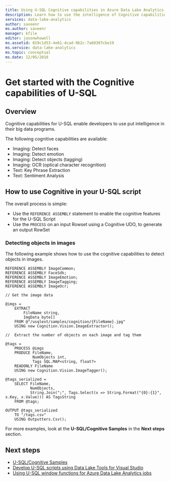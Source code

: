 ```yaml
---
title: Using U-SQL Cognitive capabilities in Azure Data Lake Analytics
description: Learn how to use the intelligence of Cognitive capabilities in U-SQL
services: data-lake-analytics
author: saveenr
ms.author: saveenr
manager: kfile
editor: jasonwhowell
ms.assetid: 019c1d53-4e61-4cad-9b2c-7a60307cbe19
ms.service: data-lake-analytics
ms.topic: conceptual
ms.date: 12/05/2016
---
```

# Get started with the Cognitive capabilities of U-SQL

## Overview
Cognitive capabilities for U-SQL enable developers to use put intelligence in their big data programs. 

The following cognitive capabilities are available:
* Imaging: Detect faces
* Imaging: Detect emotion
* Imaging: Detect objects (tagging)
* Imaging: OCR (optical character recognition)
* Text: Key Phrase Extraction
* Text: Sentiment Analysis

## How to use Cognitive in your U-SQL script

The overall process is simple:

* Use the `REFERENCE ASSEMBLY` statement to enable the cognitive features for the U-SQL Script
* Use the `PROCESS` on an input Rowset using a Cognitive UDO, to generate an output RowSet

### Detecting objects in images

The following example shows how to use the cognitive capabilities to detect objects in images.

```
REFERENCE ASSEMBLY ImageCommon;
REFERENCE ASSEMBLY FaceSdk;
REFERENCE ASSEMBLY ImageEmotion;
REFERENCE ASSEMBLY ImageTagging;
REFERENCE ASSEMBLY ImageOcr;

// Get the image data

@imgs =
    EXTRACT 
        FileName string, 
        ImgData byte[]
    FROM @"/usqlext/samples/cognition/{FileName}.jpg"
    USING new Cognition.Vision.ImageExtractor();

//  Extract the number of objects on each image and tag them 

@tags =
    PROCESS @imgs 
    PRODUCE FileName,
            NumObjects int,
            Tags SQL.MAP<string, float?>
    READONLY FileName
    USING new Cognition.Vision.ImageTagger();

@tags_serialized =
    SELECT FileName,
           NumObjects,
           String.Join(";", Tags.Select(x => String.Format("{0}:{1}", x.Key, x.Value))) AS TagsString
    FROM @tags;

OUTPUT @tags_serialized
    TO "/tags.csv"
    USING Outputters.Csv();
```
For more examples, look at the **U-SQL/Cognitive Samples** in the **Next steps** section.

## Next steps
* [U-SQL/Cognitive Samples](https://github.com/Azure-Samples?utf8=✓&q=usql%20cognitive)
* [Develop U-SQL scripts using Data Lake Tools for Visual Studio](data-lake-analytics-data-lake-tools-get-started.md)
* [Using U-SQL window functions for Azure Data Lake Analytics jobs](data-lake-analytics-use-window-functions.md)
